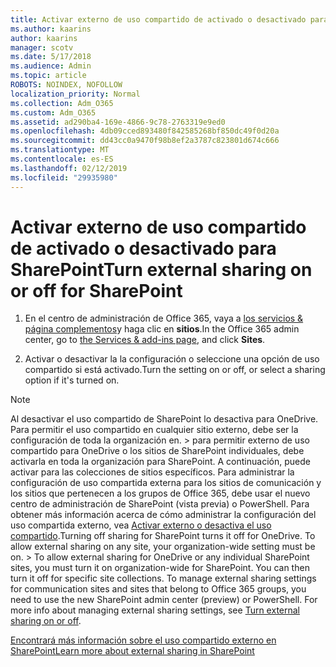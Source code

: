 ```yaml
---
title: Activar externo de uso compartido de activado o desactivado para SharePoint
ms.author: kaarins
author: kaarins
manager: scotv
ms.date: 5/17/2018
ms.audience: Admin
ms.topic: article
ROBOTS: NOINDEX, NOFOLLOW
localization_priority: Normal
ms.collection: Adm_O365
ms.custom: Adm_O365
ms.assetid: ad290ba4-169e-4866-9c78-2763319e9ed0
ms.openlocfilehash: 4db09cced893480f842585268bf850dc49f0d20a
ms.sourcegitcommit: dd43cc0a9470f98b8ef2a3787c823801d674c666
ms.translationtype: MT
ms.contentlocale: es-ES
ms.lasthandoff: 02/12/2019
ms.locfileid: "29935980"
---
```

# <a name="turn-external-sharing-on-or-off-for-sharepoint"></a><span data-ttu-id="21a77-102">Activar externo de uso compartido de activado o desactivado para SharePoint</span><span class="sxs-lookup"><span data-stu-id="21a77-102">Turn external sharing on or off for SharePoint</span></span>

1. <span data-ttu-id="21a77-103">En el centro de administración de Office 365, vaya a [los servicios &amp; página complementos](https://portal.office.com/adminportal/home#/Settings/ServicesAndAddIns)y haga clic en **sitios**.</span><span class="sxs-lookup"><span data-stu-id="21a77-103">In the Office 365 admin center, go to [the Services &amp; add-ins page](https://portal.office.com/adminportal/home#/Settings/ServicesAndAddIns), and click **Sites**.</span></span>
    
2. <span data-ttu-id="21a77-104">Activar o desactivar la la configuración o seleccione una opción de uso compartido si está activado.</span><span class="sxs-lookup"><span data-stu-id="21a77-104">Turn the setting on or off, or select a sharing option if it's turned on.</span></span>
    
> [!NOTE]
> <span data-ttu-id="21a77-p101">Al desactivar el uso compartido de SharePoint lo desactiva para OneDrive. Para permitir el uso compartido en cualquier sitio externo, debe ser la configuración de toda la organización en. > para permitir externo de uso compartido para OneDrive o los sitios de SharePoint individuales, debe activarla en toda la organización para SharePoint. A continuación, puede activar para las colecciones de sitios específicos. Para administrar la configuración de uso compartida externa para los sitios de comunicación y los sitios que pertenecen a los grupos de Office 365, debe usar el nuevo centro de administración de SharePoint (vista previa) o PowerShell. Para obtener más información acerca de cómo administrar la configuración del uso compartida externo, vea [Activar externo o desactiva el uso compartido](https://go.microsoft.com/fwlink/?linkid=866426).</span><span class="sxs-lookup"><span data-stu-id="21a77-p101">Turning off sharing for SharePoint turns it off for OneDrive. To allow external sharing on any site, your organization-wide setting must be on. > To allow external sharing for OneDrive or any individual SharePoint sites, you must turn it on organization-wide for SharePoint. You can then turn it off for specific site collections. To manage external sharing settings for communication sites and sites that belong to Office 365 groups, you need to use the new SharePoint admin center (preview) or PowerShell. For more info about managing external sharing settings, see [Turn external sharing on or off](https://go.microsoft.com/fwlink/?linkid=866426).</span></span> 
  
[<span data-ttu-id="21a77-111">Encontrará más información sobre el uso compartido externo en SharePoint</span><span class="sxs-lookup"><span data-stu-id="21a77-111">Learn more about external sharing in SharePoint</span></span>](https://go.microsoft.com/fwlink/?linkid=734908)
  

